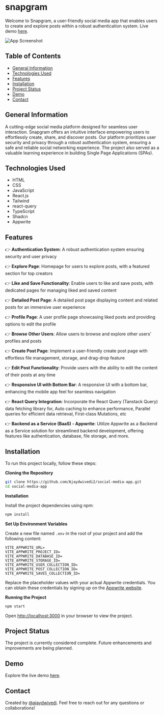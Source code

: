 # snapgram

Welcome to Snapgram, a user-friendly social media app that enables users to create and explore posts within a robust authentication system.
Live demo [here](https://snapgram-liart.vercel.app).

![App Screenshot](https://github.com/Ajaydwivedi2/whisper-app/blob/master/public/css/image/snapgram_schreenshot.png?raw=true)

## Table of Contents

- [General Information](#general-information)
- [Technologies Used](#technologies-used)
- [Features](#features)
- [Installation](#installation)
- [Project Status](#project-status)
- [Demo](#demo)
- [Contact](#contact)

## General Information

A cutting-edge social media platform designed for seamless user interaction. Snapgram offers an intuitive interface empowering users to effortlessly create, share, and discover posts. Our platform prioritizes user security and privacy through a robust authentication system, ensuring a safe and reliable social networking experience. The project also served as a valuable learning experience in building Single Page Applications (SPAs).

## Technologies Used

- HTML
- CSS
- JavaScript
- React.js
- Tailwind
- react-query
- TypeScript
- Shadcn
- Appwrite

## Features

👉 **Authentication System**: A robust authentication system ensuring security and user privacy

👉 **Explore Page**: Homepage for users to explore posts, with a featured section for top creators

👉 **Like and Save Functionality**: Enable users to like and save posts, with dedicated pages for managing liked and saved content

👉 **Detailed Post Page**: A detailed post page displaying content and related posts for an immersive user experience

👉 **Profile Page**: A user profile page showcasing liked posts and providing options to edit the profile

👉 **Browse Other Users**: Allow users to browse and explore other users' profiles and posts

👉 **Create Post Page**: Implement a user-friendly create post page with effortless file management, storage, and drag-drop feature

👉 **Edit Post Functionality**: Provide users with the ability to edit the content of their posts at any time

👉 **Responsive UI with Bottom Bar**: A responsive UI with a bottom bar, enhancing the mobile app feel for seamless navigation

👉 **React Query Integration**: Incorporate the React Query (Tanstack Query) data fetching library for, Auto caching to enhance performance, Parallel queries for efficient data retrieval, First-class Mutations, etc

👉 **Backend as a Service (BaaS) - Appwrite**: Utilize Appwrite as a Backend as a Service solution for streamlined backend development, offering features like authentication, database, file storage, and more.

## Installation

To run this project locally, follow these steps:

**Cloning the Repository**

```bash
git clone https://github.com/Ajaydwivedi2/social-media-app.git
cd social-media-app
```

**Installation**

Install the project dependencies using npm:

```bash
npm install
```

**Set Up Environment Variables**

Create a new file named `.env` in the root of your project and add the following content:

```env
VITE_APPWRITE_URL=
VITE_APPWRITE_PROJECT_ID=
VITE_APPWRITE_DATABASE_ID=
VITE_APPWRITE_STORAGE_ID=
VITE_APPWRITE_USER_COLLECTION_ID=
VITE_APPWRITE_POST_COLLECTION_ID=
VITE_APPWRITE_SAVES_COLLECTION_ID=
```

Replace the placeholder values with your actual Appwrite credentials. You can obtain these credentials by signing up on the [Appwrite website](https://appwrite.io/).

**Running the Project**

```bash
npm start
```

Open [http://localhost:3000](http://localhost:3000) in your browser to view the project.

## Project Status

The project is currently considered complete. Future enhancements and improvements are being planned.

## Demo

Explore the live demo [here](https://snapgram-liart.vercel.app).

## Contact

Created by [@ajaydwivedi](https://github.com/Ajaydwivedi2). Feel free to reach out for any questions or collaborations!
